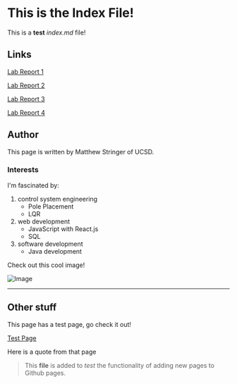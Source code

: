 # This is the Index File!

This is a **test** _index.md_ file!

## Links

[ Lab Report 1 ](reports/lab-report-1-week-2.html)

[ Lab Report 2 ](reports/lab-report-2-week-4.html)

[ Lab Report 3 ](reports/lab-report-3-week-6.html)

[ Lab Report 4 ](reports/lab-report-4-week-8.html)

## Author

This page is written by Matthew Stringer of UCSD.

### Interests

I'm fascinated by:

1. control system engineering
   - Pole Placement
   - LQR
1. web development
   - JavaScript with React.js
   - SQL
1. software development
   - Java development

Check out this cool image!

![Image](https://media.istockphoto.com/photos/space-shuttle-rocket-launch-in-the-sky-and-clouds-to-outer-space-sky-picture-id1344443930?b=1&k=20&m=1344443930&s=170667a&w=0&h=OFxY7InQfBGsBLkPuUBZECWkS3H9kc3rY1O2FaahXvo=)

---

## Other stuff

This page has a test page, go check it out!

[Test Page](https://mdsflyboy.github.io/cse15l-lab-reports/test.html)

Here is a quote from that page

> This **file** is added to _test_ the functionality of adding new pages to Github pages.
